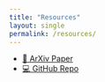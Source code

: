 ```yaml
---
title: "Resources"
layout: single
permalink: /resources/
---
```


- [📄 ArXiv Paper](https://arxiv.org/pdf/2506.09202)
- [💻 GitHub Repo](https://github.com/ElliotXinqiWang/Policy-clustering)
